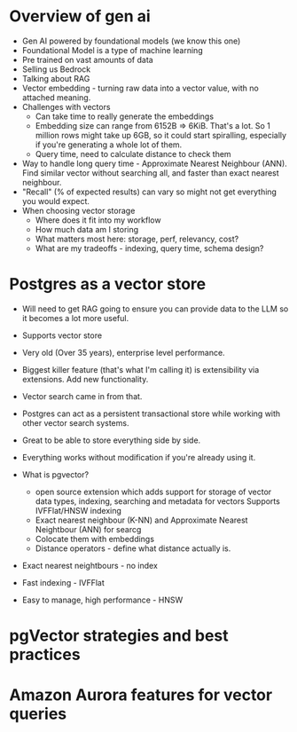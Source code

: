 # Overview of gen ai

- Gen AI powered by foundational models (we know this one)
- Foundational Model is a type of machine learning
- Pre trained on vast amounts of data
- Selling us Bedrock
- Talking about RAG
- Vector embedding - turning raw data into a vector value, with no attached meaning.
- Challenges with vectors
  - Can take time to really generate the embeddings
  - Embedding size can range from 6152B => 6KiB. That's a lot. So 1 million rows might take up 6GB, so it could start spiralling, especially if you're generating a whole lot of them.
  - Query time, need to calculate distance to check them
- Way to handle long query time - Approximate Nearest Neighbour (ANN). Find similar vector without searching all, and faster than exact nearest neighbour.
- "Recall" (% of expected results) can vary so might not get everything you would expect.
- When choosing vector storage
  - Where does it fit into my workflow
  - How much data am I storing
  - What matters most here: storage, perf, relevancy, cost?
  - What are my tradeoffs - indexing, query time, schema design?

# Postgres as a vector store

- Will need to get RAG going to ensure you can provide data to the LLM so it becomes a lot more useful.
- Supports vector store
- Very old (Over 35 years), enterprise level performance.
- Biggest killer feature (that's what I'm calling it) is extensibility via extensions. Add new functionality.
- Vector search came in from that.
- Postgres can act as a persistent transactional store while working with other vector search systems.
- Great to be able to store everything side by side.
- Everything works without modification if you're already using it.
- What is pgvector?

  - open source extension which adds support for storage of vector data types, indexing, searching and metadata for vectors
    Supports IVFFlat/HNSW indexing
  - Exact nearest neighbour (K-NN) and Approximate Nearest Neightbour (ANN) for searcg
  - Colocate them with embeddings
  - Distance operators - define what distance actually is.

- Exact nearest neightbours - no index
- Fast indexing - IVFFlat
- Easy to manage, high performance - HNSW

# pgVector strategies and best practices

# Amazon Aurora features for vector queries
